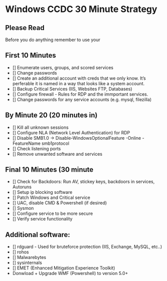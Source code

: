# Windows CCDC 30 Minute Strategy

## Please Read 
Before you do anything remember to use your 

## First 10 Minutes 
- [] Enumerate users, groups, and scored services
- [] Change passwords
- [] Create an additional account with creds that we only know. It’s perferable it is named in a way that looks like a system account.
- [] Backup Critical Services (IIS, Websites FTP, Databases)
- [] Configure firewall - Rules for RDP and the immportant services.
- [] Change passwords for any service accounts (e.g. mysql, filezilla)

## By Minute 20 (20 minutes in)  
- [] Kill all unknown sessions
- [] Configure NLA (Network Level Authentication) for RDP
- [] Disable SMB1.0 -> Disable-WindowsOptionalFeature -Online -FeatureName smb1protocol
- [] Check listening ports
- [] Remove unwanted software and services


## Final 10 Minutes (30 minute
- [] Check for Backdoors: Run AV, stickey keys, backdoors in services, Autoruns
- [] Setup ip blocking software
- [] Patch Windows and Critical service
- [] UAC, disable CMD & Powershell (if desired)
- [] Sysmon
- [] Configure service to be more secure
- [] Verify service functionality

## Additional software:
- [] rdguard - Used for bruteforce protection (IIS, Exchange, MySQL, etc..)
- [] rohos
- [] Malwarebytes
- [] sysinternals
- [] EMET (Enhanced Mitigation Experience Toolkit)
- Donwload + Upgrade WMF (Powershell) to version 5.0+

